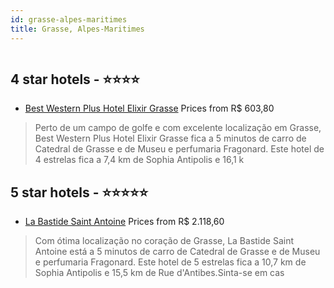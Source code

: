 ```yaml
---
id: grasse-alpes-maritimes
title: Grasse, Alpes-Maritimes
---
```


<center><img src="https://i.travelapi.com/hotels/9000000/8160000/8158300/8158258/6b0de4e5_z.jpg" alt="" /></center>


##  4 star hotels - ⭐️⭐️⭐️⭐️

-    [Best Western Plus Hotel Elixir Grasse](https://us.hurb.com/hotels/grasse/best-western-plus-hotel-elixir-grasse-HT-WRAS?cmp=18055) Prices from R$ 603,80
   > Perto de um campo de golfe e com excelente localização em Grasse, Best Western Plus Hotel Elixir Grasse fica a 5 minutos de carro de Catedral de Grasse e de Museu e perfumaria Fragonard.  Este hotel de 4 estrelas fica a 7,4 km de Sophia Antipolis e 16,1 k

##  5 star hotels - ⭐️⭐️⭐️⭐️⭐️

-    [La Bastide Saint Antoine](https://us.hurb.com/hotels/grasse/la-bastide-saint-antoine-HT-N9WU?cmp=18055) Prices from R$ 2.118,60
   > Com ótima localização no coração de Grasse, La Bastide Saint Antoine está a 5 minutos de carro de Catedral de Grasse e de Museu e perfumaria Fragonard.  Este hotel de 5 estrelas fica a 10,7 km de Sophia Antipolis e 15,5 km de Rue d'Antibes.Sinta-se em cas
